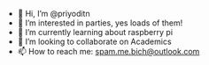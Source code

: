 - 👋 Hi, I’m @priyoditn
- 👀 I’m interested in parties, yes loads of them!
- 🌱 I’m currently learning about raspberry pi
- 💞️ I’m looking to collaborate on Academics
- 📫 How to reach me: spam.me.bich@outlook.com

<!---
priyoditn/priyoditn is a ✨ special ✨ repository because its `README.md` (this file) appears on your GitHub profile.
You can click the Preview link to take a look at your changes.
--->
